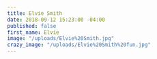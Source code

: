 ```yaml
---
title: Elvie Smith
date: 2018-09-12 15:23:00 -04:00
published: false
first_name: Elvie
image: "/uploads/Elvie%20Smith.jpg"
crazy_image: "/uploads/Elvie%20Smith%20fun.jpg"
---
```


